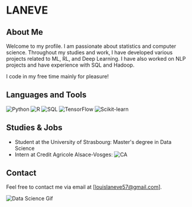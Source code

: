# LANEVE

## About Me

Welcome to my profile. I am passionate about statistics and computer science. Throughout my studies and work, I have developed various projects related to ML, RL, and Deep Learning. I have also worked on NLP projects and have experience with SQL and Hadoop.

I code in my free time mainly for pleasure!

## Languages and Tools

![Python](https://img.shields.io/badge/-Python-3776AB?logo=python&logoColor=white) ![R](https://img.shields.io/badge/-R-276DC3?logo=r&logoColor=white) ![SQL](https://img.shields.io/badge/-SQL-4479A1?logo=postgresql&logoColor=white) ![TensorFlow](https://img.shields.io/badge/-TensorFlow-FF6F00?logo=tensorflow&logoColor=white) ![Scikit-learn](https://img.shields.io/badge/-Scikit--learn-F7931E?logo=scikit-learn&logoColor=white)

## Studies & Jobs
- Student at the University of Strasbourg: Master's degree in Data Science
- Intern at Credit Agricole Alsace-Vosges: ![CA](https://upload.wikimedia.org/wikipedia/fr/thumb/a/a6/Cr%C3%A9dit_Agricole.svg/50px-Cr%C3%A9dit_Agricole.svg.png)

## Contact

Feel free to contact me via email at [louislaneve57@gmail.com].

![Data Science Gif]([lien_vers_gif](https://media.giphy.com/media/xUOxfoZZhw8HkYWbzG/giphy.gif))




